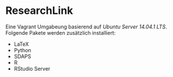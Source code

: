 # ResearchLink
Eine Vagrant Umgabeung basierend auf *Ubuntu Server 14.04.1 LTS*. Folgende Pakete werden zusätzlich installiert:

- LaTeX
- Python
- SDAPS
- R
- RStudio Server
